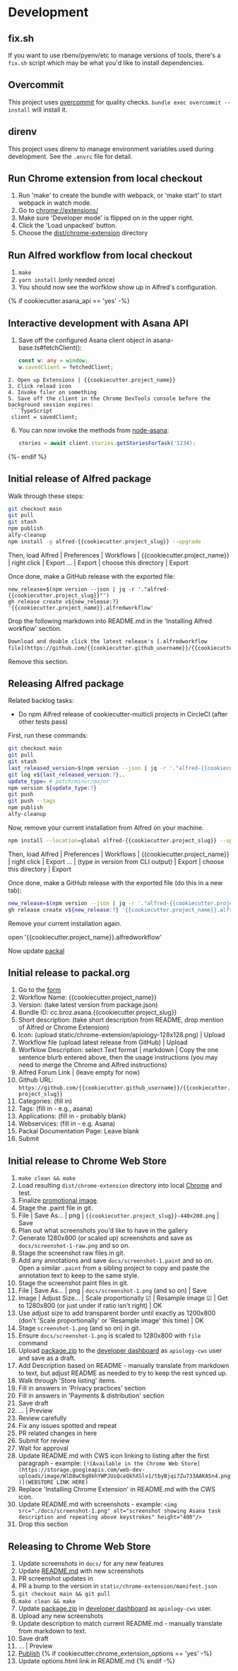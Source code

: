 # Development

## fix.sh

If you want to use rbenv/pyenv/etc to manage versions of tools,
there's a `fix.sh` script which may be what you'd like to install
dependencies.

## Overcommit

This project uses [overcommit](https://github.com/sds/overcommit) for
quality checks.  `bundle exec overcommit --install` will install it.

## direnv

This project uses direnv to manage environment variables used during
development.  See the `.envrc` file for detail.

## Run Chrome extension from local checkout

1. Run 'make' to create the bundle with webpack, or 'make start' to
   start webpack in watch mode.
2. Go to [chrome://extensions/](chrome://extensions/)
3. Make sure 'Developer mode' is flipped on in the upper right.
4. Click the 'Load unpacked' button.
5. Choose the [dist/chrome-extension](./dist/chrome-extension) directory

## Run Alfred workflow from local checkout

1. `make`
2. `yarn install`  (only needed once)
3. You should now see the worfklow show up in Alfred's configuration.

{% if cookiecutter.asana_api == 'yes' -%}
## Interactive development with Asana API

1. Save off the configured Asana client object in asana-base.ts#fetchClient():
   ```TypeScript
   const w: any = window;
   w.savedClient = fetchedClient;
  ```
2. Open up Extensions | {{cookiecutter.project_name}}
3. Click reload icon
4. Invoke filer on something
5. Save off the client in the Chrome DevTools console before the background session expires:
   ```TypeScript
   client = savedClient;
   ```
6. You can now invoke the methods from [node-asana](https://github.com/Asana/node-asana/tree/master/lib/resources):
   ```TypeScript
   stories = await client.stories.getStoriesForTask('1234);
   ```
{%- endif %}

## Initial release of Alfred package

Walk through these steps:

```sh
git checkout main
git pull
git stash
npm publish
alfy-cleanup
npm install -g alfred-{{cookiecutter.project_slug}} --upgrade
```

Then, load Alfred | Preferences | Workflows |
{{cookiecutter.project_name}} | right click | Export ... | Export | choose this
directory | Export

Once done, make a GitHub release with the exported file:

```
new_release=$(npm version --json | jq -r '."alfred-{{cookiecutter.project_slug}}"')
gh release create v${new_release:?} '{{cookiecutter.project_name}}.alfredworkflow'
```

Drop the following markdown into README.md in the 'Installing Alfred workflow' section.

```markdown
Download and double click the latest release's [.alfredworkflow
file](https://github.com/{{cookiecutter.github_username}}/{{cookiecutter.project_slug}}/releases).
```

Remove this section.

## Releasing Alfred package

Related backlog tasks:

* Do npm Alfred release of cookiecutter-multicli projects in CircleCI (after other tests pass)

First, run these commands:

```sh
git checkout main
git pull
git stash
last_released_version=$(npm version --json | jq -r '."alfred-{{cookiecutter.project_slug}}"')
git log v${last_released_version:?}..
update_type= # patch/minor/major
npm version ${update_type:?}
git push
git push --tags
npm publish
alfy-cleanup
```

Now, remove your current installation from Alfred on your machine.

```sh
npm install --location=global alfred-{{cookiecutter.project_slug}} --upgrade
```

Then, load Alfred | Preferences | Workflows |
{{cookiecutter.project_name}} | right click | Export ... | (type
in version from CLI output) | Export | choose this directory | Export

Once done, make a GitHub release with the exported file (do this in a
new tab):

```sh
new_release=$(npm version --json | jq -r '."alfred-{{cookiecutter.project_slug}}"')
gh release create v${new_release:?} '{{cookiecutter.project_name}}.alfredworkflow'
```

Remove your current installation again.

open '{{cookiecutter.project_name}}.alfredworkflow'

Now update [packal](http://www.packal.org/)

## Initial release to packal.org

1. Go to the [form](http://www.packal.org/node/add/alfred2-workflow)
1. Workflow Name: {{cookiecutter.project_name}}
1. Version: (take latest version from package.json)
1. Bundle ID: cc.broz.asana.{{cookiecutter.project_slug}}
1. Short description: (take short description from README, drop
   mention of Alfred or Chrome Extension)
1. Icon: (upload static/chrome-extension/apiology-128x128.png) | Upload
1. Workflow file (upload latest release from GitHub) | Upload
1. Worfklow Description: select Text format | markdown | Copy the one
   sentence blurb entered above, then the usage instructions (you may
   need to merge the Chrome and Alfred instructions)
1. Alfred Forum Link | (leave empty for now)
1. Github URL: `https://github.com/{{cookiecutter.github_username}}/{{cookiecutter.project_slug}}`
1. Categories: (fill in)
1. Tags: (fill in - e.g., asana)
1. Applications: (fill in - probably blank)
1. Webservices: (fill in - e.g. Asana)
1. Packal Documentation Page: Leave blank
1. Submit

## Initial release to Chrome Web Store

1. `make clean && make`
1. Load resulting `dist/chrome-extension` directory into local [Chrome](chrome://extensions/) and test.
1. Finalize [promotional image](docs/{{cookiecutter.project_slug}}.paint).
1. Stage the .paint file in git.
1. File | Save As... | png | `{{cookiecutter.project_slug}}-440x280.png` | Save
1. Plan out what screenshots you'd like to have in the gallery
1. Generate 1280x800 (or scaled up) screenshots and save as
   `docs/screenshot-1-raw.png` and so on.
1. Stage the screenshot raw files in git.
1. Add any annotations and save `docs/screenshot-1.paint` and so on.
   Open a similar `.paint` from a sibling project to copy and paste
   the annotation text to keep to the same style.
1. Stage the screenshot paint files in git.
1. File | Save As... | png | `docs/screenshot-1.png` (and so on) | Save
1. Image | Adjust Size... | Scale proportionally ☑ | Resample image ☑
   | Get to 1280x800 (or just under if ratio isn't right) | OK
1. Use adjust size to add transparent border until exactly as 1200x800
   (don't 'Scale proportionally' or 'Resample image' this time) | OK
1. Stage `screenshot-1.png` (and so on) in git.
1. Ensure `docs/screenshot-1.png` is scaled to 1280x800 with `file` command
1. Upload [package.zip](./package.zip) to the [developer dashboard](https://chrome.google.com/u/1/webstore/devconsole/d34ba2e8-8b5a-4417-889e-4047c35522d0) as `apiology-cws` user and save as a draft.
1. Add Description based on README - manually translate from markdown
   to text, but adjust README as needed to try to keep the rest synced
   up.
1. Walk through 'Store listing' items.
1. Fill in answers in 'Privacy practices' section
1. Fill in answers in 'Payments & distribution' section
1. Save draft
1. ... | Preview
1. Review carefully
1. Fix any issues spotted and repeat
1. PR related changes in here
1. Submit for review
1. Wait for approval
1. Update README.md with CWS icon linking to listing after the first paragraph - example: `[![Available in the Chrome Web Store](https://storage.googleapis.com/web-dev-uploads/image/WlD8wC6g8khYWPJUsQceQkhXSlv1/tbyBjqi7Zu733AAKA5n4.png)](WEBSTORE LINK HERE)`
1. Replace 'Installing Chrome Extension' in README.md with the CWS icon.
1. Update README.md with screenshots - example: `<img src="./docs/screenshot-1.png" alt="screenshot showing Asana task description and repeating above keystrokes" height="400"/>`
1. Drop this section

## Releasing to Chrome Web Store

1. Update screenshots in `docs/` for any new features
1. Update [README.md](./README.md) with new screenshots
1. PR screenshot updates in
1. PR a bump to the version in `static/chrome-extension/manifest.json`
1. `git checkout main && git pull`
1. `make clean && make`
1. Update [package.zip](./package.zip) in [developer dashboard](https://chrome.google.com/u/1/webstore/devconsole/d34ba2e8-8b5a-4417-889e-4047c35522d0) as `apiology-cws` user.
1. Upload any new screenshots
1. Update description to match current README.md - manually translate
   from markdown to text.
1. Save draft
1. ... | Preview
1. [Publish](https://developer.chrome.com/docs/webstore/update/)
{% if cookiecutter.chrome_extension_options == 'yes' -%}
1. Update options.html link in README.md
{% endif -%}
